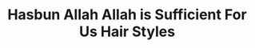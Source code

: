---
title: "Hasbun Allah Allah is Sufficient For Us Hair Styles"
url: /accra/hasbun-allah-allah-is-sufficient-for-us-hair-styles/
shop: Friseur
---